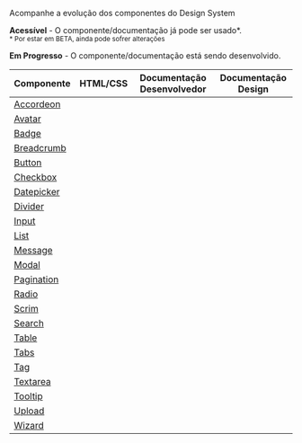 Acompanhe a evolução dos componentes do Design System

<div>
    <i checks="fas fa-check text-success"></i>
    <strong>Acessível</strong> - O componente/documentação já pode ser usado*.
    <br/>
    <small>* Por estar em BETA, ainda pode sofrer alterações</small>
</div>

<p>
    <i syncss="fas fa-sync text-warning"></i>
    <strong>Em Progresso</strong> - O componente/documentação está sendo desenvolvido.
</p>

| Componente                               |  <div class="text-center">HTML/CSS</div>  | <div class="text-center">Documentação Desenvolvedor</div> | <div class="text-center">Documentação Design</div> |
| ---------------------------------------- | :---------------------------------------: | :-------------------------------------------------------: | :------------------------------------------------: |
| [Accordeon](/ds/componentes/accordeon)   | <i class="fas fa-check text-success"></i> |         <i class="fas fa-check text-success"></i>         |     <i class="fas fa-check text-success"></i>      |
| [Avatar](/ds/componentes/avatar)         | <i class="fas fa-check text-success"></i> |         <i class="fas fa-check text-success"></i>         |     <i class="fas fa-check text-success"></i>      |
| [Badge](/ds/componentes/badge)           | <i class="fas fa-check text-success"></i> |         <i class="fas fa-check text-success"></i>         |     <i class="fas fa-check text-success"></i>      |
| [Breadcrumb](/ds/componentes/breadcrumb) | <i class="fas fa-check text-success"></i> |         <i class="fas fa-check text-success"></i>         |     <i class="fas fa-check text-success"></i>      |
| [Button](/ds/componentes/button)         | <i class="fas fa-check text-success"></i> |         <i class="fas fa-check text-success"></i>         |     <i class="fas fa-check text-success"></i>      |
| [Checkbox](/ds/componentes/checkbox)     | <i class="fas fa-check text-success"></i> |         <i class="fas fa-check text-success"></i>         |     <i class="fas fa-check text-success"></i>      |
| [Datepicker](/ds/componentes/datepicker) | <i class="fas fa-check text-success"></i> |         <i class="fas fa-check text-success"></i>         |     <i class="fas fa-check text-success"></i>      |
| [Divider](/ds/componentes/divider)       | <i class="fas fa-check text-success"></i> |         <i class="fas fa-check text-success"></i>         |     <i class="fas fa-check text-success"></i>      |
| [Input](/ds/componentes/input)           | <i class="fas fa-check text-success"></i> |         <i class="fas fa-check text-success"></i>         |     <i class="fas fa-check text-success"></i>      |
| [List](/ds/componentes/list)             | <i class="fas fa-check text-success"></i> |         <i class="fas fa-check text-success"></i>         |     <i class="fas fa-check text-success"></i>      |
| [Message](/ds/componentes/message)       | <i class="fas fa-check text-success"></i> |         <i class="fas fa-check text-success"></i>         |     <i class="fas fa-check text-success"></i>      |
| [Modal](/ds/componentes/modal)           | <i class="fas fa-check text-success"></i> |         <i class="fas fa-check text-success"></i>         |     <i class="fas fa-check text-success"></i>      |
| [Pagination](/ds/componentes/pagination) | <i class="fas fa-check text-success"></i> |         <i class="fas fa-check text-success"></i>         |     <i class="fas fa-check text-success"></i>      |
| [Radio](/ds/componentes/radio)           | <i class="fas fa-check text-success"></i> |         <i class="fas fa-check text-success"></i>         |     <i class="fas fa-check text-warning"></i>      |
| [Scrim](/ds/componentes/scrim)           | <i class="fas fa-check text-success"></i> |         <i class="fas fa-check text-success"></i>         |     <i class="fas fa-check text-success"></i>      |
| [Search](/ds/componentes/search)         | <i class="fas fa-sync text-warning"></i>  |         <i class="fas fa-check text-success"></i>         |     <i class="fas fa-check text-success"></i>      |
| [Table](/ds/componentes/table)           | <i class="fas fa-check text-success"></i> |         <i class="fas fa-check text-success"></i>         |     <i class="fas fa-check text-success"></i>      |
| [Tabs](/ds/componentes/tabs)             | <i class="fas fa-check text-success"></i> |         <i class="fas fa-check text-success"></i>         |     <i class="fas fa-check text-success"></i>      |
| [Tag](/ds/componentes/tag)               | <i class="fas fa-check text-success"></i> |         <i class="fas fa-check text-success"></i>         |     <i class="fas fa-check text-success"></i>      |
| [Textarea](/ds/componentes/textarea)     | <i class="fas fa-check text-warning"></i> |         <i class="fas fa-check text-success"></i>         |     <i class="fas fa-check text-warning"></i>      |
| [Tooltip](/ds/componentes/tooltip)       | <i class="fas fa-check text-success"></i> |         <i class="fas fa-check text-success"></i>         |     <i class="fas fa-check text-success"></i>      |
| [Upload](/ds/componentes/upload)         | <i class="fas fa-check text-success"></i> |         <i class="fas fa-check text-success"></i>         |     <i class="fas fa-check text-success"></i>      |
| [Wizard](/ds/componentes/Wizard)         | <i class="fas fa-check text-success"></i> |         <i class="fas fa-check text-success"></i>         |     <i class="fas fa-check text-success"></i>      |

